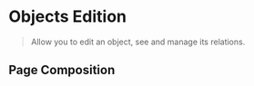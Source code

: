 # Objects Edition

> Allow you to edit an object, see and manage its relations.

## Page Composition
